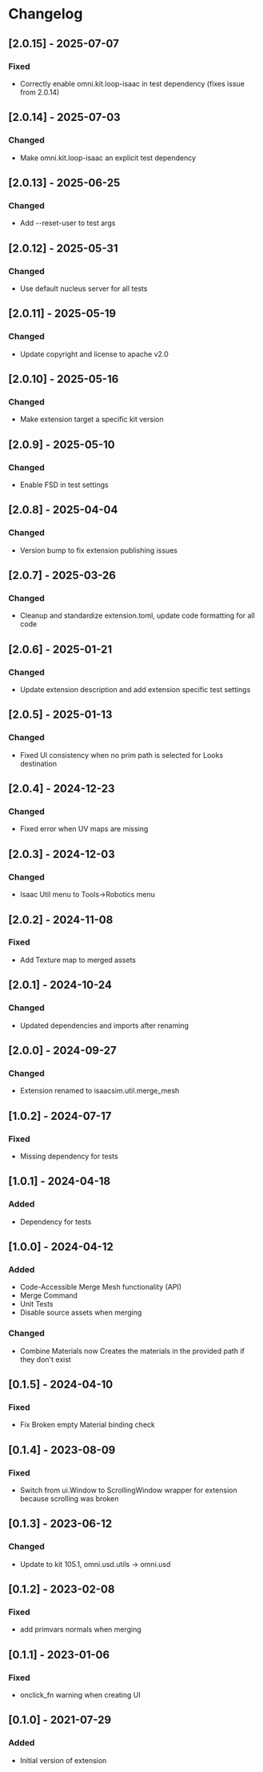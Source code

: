# Changelog
## [2.0.15] - 2025-07-07
### Fixed
- Correctly enable omni.kit.loop-isaac in test dependency (fixes issue from 2.0.14)

## [2.0.14] - 2025-07-03
### Changed
- Make omni.kit.loop-isaac an explicit test dependency

## [2.0.13] - 2025-06-25
### Changed
- Add --reset-user to test args

## [2.0.12] - 2025-05-31
### Changed
- Use default nucleus server for all tests

## [2.0.11] - 2025-05-19
### Changed
- Update copyright and license to apache v2.0

## [2.0.10] - 2025-05-16
### Changed
- Make extension target a specific kit version

## [2.0.9] - 2025-05-10
### Changed
- Enable FSD in test settings

## [2.0.8] - 2025-04-04
### Changed
- Version bump to fix extension publishing issues

## [2.0.7] - 2025-03-26
### Changed
- Cleanup and standardize extension.toml, update code formatting for all code

## [2.0.6] - 2025-01-21
### Changed
- Update extension description and add extension specific test settings

## [2.0.5] - 2025-01-13
### Changed
- Fixed UI consistency when no prim path is selected for Looks destination

## [2.0.4] - 2024-12-23
### Changed
- Fixed error when UV maps are missing

## [2.0.3] - 2024-12-03
### Changed
- Isaac Util menu to Tools->Robotics menu

## [2.0.2] - 2024-11-08
### Fixed
- Add Texture map to merged assets

## [2.0.1] - 2024-10-24
### Changed
- Updated dependencies and imports after renaming

## [2.0.0] - 2024-09-27
### Changed
- Extension renamed to isaacsim.util.merge_mesh

## [1.0.2] - 2024-07-17
### Fixed
- Missing dependency for tests

## [1.0.1] - 2024-04-18
### Added
- Dependency for tests

## [1.0.0] - 2024-04-12
### Added
- Code-Accessible Merge Mesh functionality (API)
- Merge Command
- Unit Tests
- Disable source assets when merging

### Changed
- Combine Materials now Creates the materials in the provided path if they don't exist

## [0.1.5] - 2024-04-10
### Fixed
- Fix Broken empty Material binding check

## [0.1.4] - 2023-08-09
### Fixed
- Switch from ui.Window to ScrollingWindow wrapper for extension because scrolling was broken

## [0.1.3] - 2023-06-12
### Changed
- Update to kit 105.1, omni.usd.utils -> omni.usd

## [0.1.2] - 2023-02-08
### Fixed
- add primvars normals when merging

## [0.1.1] - 2023-01-06
### Fixed
- onclick_fn warning when creating UI

## [0.1.0] - 2021-07-29
### Added
- Initial version of extension
